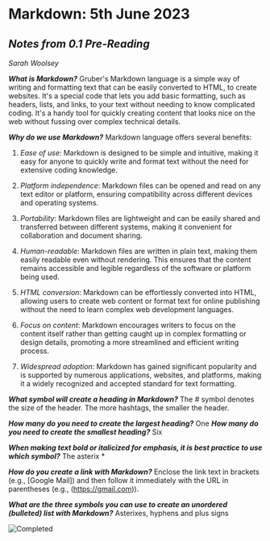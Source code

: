 # Markdown: 5th June 2023
## _Notes from 0.1 Pre-Reading_
*Sarah Woolsey*


***What is Markdown?***
Gruber's Markdown language is a simple way of writing and formatting text that can be easily converted to HTML, to create websites. It's a special code that lets you add basic formatting, such as headers, lists, and links, to your text without needing to know complicated coding. It's a handy tool for quickly creating content that looks nice on the web without fussing over complex technical details.

***Why do we use Markdown?***
Markdown language offers several benefits:

1. *Ease of use*: Markdown is designed to be simple and intuitive, making it easy for anyone to quickly write and format text without the need for extensive coding knowledge.

2. *Platform independence*: Markdown files can be opened and read on any text editor or platform, ensuring compatibility across different devices and operating systems.

3. *Portability*: Markdown files are lightweight and can be easily shared and transferred between different systems, making it convenient for collaboration and document sharing.

4. *Human-readable*: Markdown files are written in plain text, making them easily readable even without rendering. This ensures that the content remains accessible and legible regardless of the software or platform being used.

5. *HTML conversion*: Markdown can be effortlessly converted into HTML, allowing users to create web content or format text for online publishing without the need to learn complex web development languages.

6. *Focus on content*: Markdown encourages writers to focus on the content itself rather than getting caught up in complex formatting or design details, promoting a more streamlined and efficient writing process.

7. *Widespread adoption*: Markdown has gained significant popularity and is supported by numerous applications, websites, and platforms, making it a widely recognized and accepted standard for text formatting.

***What symbol will create a heading in Markdown?***
The # symbol denotes the size of the header. The more hashtags, the smaller the header.

***How many do you need to create the largest heading?***
One
***How many do you need to create the smallest heading?***
Six

***When making text bold or italicized for emphasis, it is best practice to use which symbol?***
The asterix *

***How do you create a link with Markdown?***
 Enclose the link text in brackets (e.g., [Google Mail]) and then follow it immediately with the URL in parentheses (e.g., (https://gmail.com)).
 
***What are the three symbols you can use to create an unordered (bulleted) list with Markdown?***
Asterixes, hyphens and plus signs

![Completed](https://www.onlygfx.com/wp-content/uploads/2018/04/completed-stamp-4.png)














